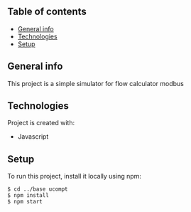 ## Table of contents
* [General info](#general-info)
* [Technologies](#technologies)
* [Setup](#setup)

## General info
This project is a simple simulator for flow calculator modbus 
	
## Technologies
Project is created with:
* Javascript

	
## Setup
To run this project, install it locally using npm:

```
$ cd ../base ucompt
$ npm install
$ npm start
```